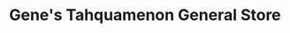 ---
title: "Gene's Tahquamenon General Store"
url: /paradise/genes-tahquamenon-general-store/
shop: convenience
---